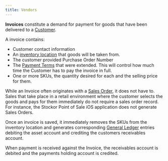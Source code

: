 ```yaml
---
title: Vendors
---
```

**Invoices**  constitute a demand for payment for goods that have been delivered to a [Customer](customers).

A invoice contains:

 * Customer contact information
 * An [inventory location](skus-and-locations) that goods will be taken from.
 * The customer provided Purchase Order Number
 * The [Payment Terms](payment-terms) that were extended.  This will control how much time the Customer has to pay the invoice in full.
 * One or more SKUs, the quantity desired for each and the selling price for them.

While an Invoice often originates with a [Sales Order](sales-orders), it does not have to.  Sales that take place in a retail environment where the customer selects the goods and pays for them immediately do not require a sales order record.  For instance, the Stockor Point of Sale iOS application does not generate Sales Orders.

Once an invoice is saved, it immediately removes the SKUs from the inventory location and generates corresponding [General Ledger](general-ledger) entries debiting the asset account and crediting the customers receivables account.

When payment is received against the Invoice, the receivables account is debited and the payments holding account is credited.
